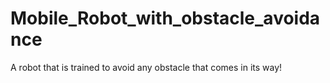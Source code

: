 # Mobile_Robot_with_obstacle_avoidance
A robot that is trained to avoid any obstacle that comes in its way!
